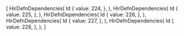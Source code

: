 [
    HirDefnDependencies(
        Id {
            value: 224,
        },
    ),
    HirDefnDependencies(
        Id {
            value: 225,
        },
    ),
    HirDefnDependencies(
        Id {
            value: 226,
        },
    ),
    HirDefnDependencies(
        Id {
            value: 227,
        },
    ),
    HirDefnDependencies(
        Id {
            value: 228,
        },
    ),
]